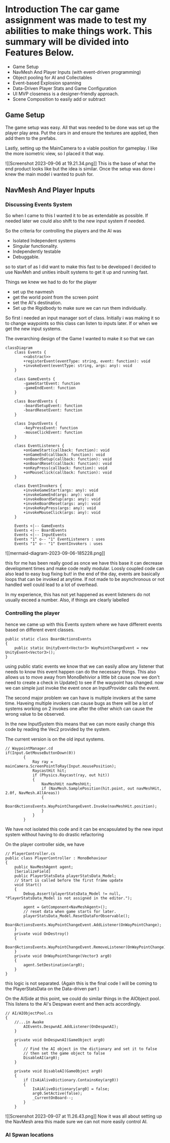 # Introduction  The car game assignment was made to test my abilities to make things work. This summary will be divided into Features Below. 

- Game Setup
- NavMesh And Player Inputs (with event-driven programming)
- Object pooling for AI and Collectables 
- Event-based Explosion spanning 
- Data-Driven Player Stats and Game Configuration 
- UI MVP closeness is a designer-friendly approach.
- Scene Composition to easily add or subtract 


## Game Setup

The game setup was easy. All that was needed to be done was set up the player play area. Put the cars in and ensure the textures are applied, then add them to the prefabs. 

Lastly, setting up the MainCamera to a viable position for gameplay. I like the more isometric view, so I placed it that way.


![[Screenshot 2023-09-06 at 19.21.34.png]]
This is the base of what the end product looks like but the idea is similar. 
Once the setup was done i knew the main model i wanted to push for. 

## NavMesh And Player Inputs 

### Discussing Events System

So when I came to this I wanted it to be as extendable as possible. If needed later we could also shift to the new input system if needed. 

So the criteria for controlling the players and the AI was 
- Isolated Independent systems 
- Singular functionality. 
- Independently testable 
- Debuggable. 

so to start of as I did want to make this fast to be developed I decided to use NavMeh and unities inbuilt systems to get it up and running fast. 

Things we knew we had to do for the player 
- set up the navmesh 
- get the world point from the screen point 
- set the AI's destination. 
- Set up the Rigidbody to make sure we can run them individually. 

So first i needed an input manager sort of class. Initially i was making it so to change waypoints so this class can listen to inputs later. If or when we get the new input systems. 

The overarching design of the Game I wanted to make it so that we can 

```mermaid 
classDiagram
    class Events {
        <<abstract>>
        +registerEvent(eventType: string, event: function): void
        +invokeEvent(eventType: string, args: any): void
    }
    
    class GameEvents {
        -gameStartEvent: function
        -gameEndEvent: function
    }
    
    class BoardEvents {
        -boardSetupEvent: function
        -boardResetEvent: function
    }
    
    class InputEvents {
        -keyPressEvent: function
        -mouseClickEvent: function
    }
    
    class EventListeners {
        +onGameStart(callback: function): void
        +onGameEnd(callback: function): void
        +onBoardSetup(callback: function): void
        +onBoardReset(callback: function): void
        +onKeyPress(callback: function): void
        +onMouseClick(callback: function): void
    }
    
    class EventInvokers {
        +invokeGameStart(args: any): void
        +invokeGameEnd(args: any): void
        +invokeBoardSetup(args: any): void
        +invokeBoardReset(args: any): void
        +invokeKeyPress(args: any): void
        +invokeMouseClick(args: any): void
    }
    
    Events <|-- GameEvents
    Events <|-- BoardEvents
    Events <|-- InputEvents
    Events "1" o-- "1" EventListeners : uses
    Events "1" o-- "1" EventInvokers : uses

```
![[mermaid-diagram-2023-09-06-185228.png]]




this for me has been really good as once we have this base it can decrease development times and make code really modular. Loosly coupled code can also lead to easy bug fixing but! 
in the end of the day, events are basically loops that can be invoked at anytime. If not made to be asynchronous or not handled well could lead to a lot of overhead. 

In my experience, this has not yet happened as event listeners do not usually exceed a number. Also, if things are clearly labelled 

### Controlling the player
hence we came up with this Events system where we have different events based on different event classes. 

```Csharp
public static class BoardActionsEvents
{
    public static UnityEvent<Vector3> WayPointChangeEvent = new UnityEvent<Vector3>();
}
```


using public static events we know that we can easily allow any listener that needs to know this event happen can do the necessary things. This also allows us to move away from MonoBehivior a little bit cause now we don't need to create a check in Update() to see if the waypoint has changed. now we can simple just invoke the event once an InputProvider calls the event. 

The second major problem we can have is multiple invokers at the same time. Haveing multiple invokers can cause bugs as there will be a lot of systems working on 2 invokes one after the other which can cause the wrong value to be observed. 

In the new InputSystem this means that we can more easily change this code by reading the Vec2 provided by the system. 

The current version is on the old input systems. 


```Csharp
// WaypointManager.cd 
if(Input.GetMouseButtonDown(0))
        {
            Ray ray = mainCamera.ScreenPointToRay(Input.mousePosition);
            RaycastHit hit;
            if (Physics.Raycast(ray, out hit))
            {
                NavMeshHit navMeshHit;
                if (NavMesh.SamplePosition(hit.point, out navMeshHit, 2.0f, NavMesh.AllAreas))
                {
                    BoardActionsEvents.WayPointChangeEvent.Invoke(navMeshHit.position);
                }
            }
        }
```
We have not isolated this code and it can be encapsulated by the new input system without having to do drastic refactoring 

On the player controller side, we have 
```Csharp 
// PlayerController.cs 
public class PlayerController : MonoBehaviour
{
    public NavMeshAgent agent;
    [SerializeField]
    public PlayerStatsData playerStatsData_Model;
    // Start is called before the first frame update
    void Start()
    {
        Debug.Assert(playerStatsData_Model != null, "PlayerStatsData_Model is not assigned in the editor.");

        agent = GetComponent<NavMeshAgent>();
        // reset data when game starts for later. 
        playerStatsData_Model.ResetDataForObservable(); 
        BoardActionsEvents.WayPointChangeEvent.AddListener(OnWayPointChange);
    }
    private void OnDestroy()
    {
        BoardActionsEvents.WayPointChangeEvent.RemoveListener(OnWayPointChange);
    }
    private void OnWayPointChange(Vector3 arg0)
    {
        agent.SetDestination(arg0);
    }
}
```

this logic is not separated. (Again this is the final code I will be coming to the PlayerStatsData on the Data-driven part )

On the AISide at this point, we could do similar things in the AIObject pool. This listens to the AI's Despwan event and then acts accordingly.  

```Csharp 
// AI/AIObjectPool.cs 
{
	//...in Awake 
        AIEvents.DespwnAI.AddListener(OnDespwnAI);
    }

    private void OnDespwnAI(GameObject arg0)
    {
        // Find the AI object in the dictionary and set it to false
        // then set the game object to false
        DisableAI(arg0);
    }

    private void DisableAI(GameObject arg0)
    {
        if (IsAiAliveDictionary.ContainsKey(arg0))
        {
            IsAiAliveDictionary[arg0] = false;
            arg0.SetActive(false);
            _CurrentOnBoard--;
        }
    }
```


![[Screenshot 2023-09-07 at 11.26.43.png]]
Now it was all about setting up the NavMesh area this made sure we can not more easily control AI. 

### AI Spwan locations 

